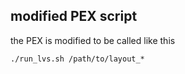 ## modified PEX script

the PEX is modified to be called like this

```
./run_lvs.sh /path/to/layout_*
```
